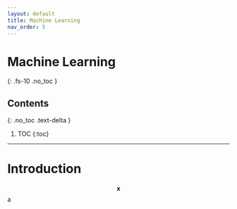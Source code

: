 ```yaml
---
layout: default
title: Machine Learning
nav_order: 5
---
```


# Machine Learning
{: .fs-10 .no_toc }

## Contents
{: .no_toc .text-delta }

1. TOC
{:toc}

---

# Introduction

$$\mathbf x$$ a